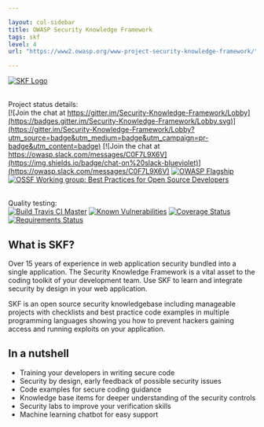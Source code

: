 ```yaml
---

layout: col-sidebar
title: OWASP Security Knowledge Framework
tags: skf
level: 4
url: "https://www2.owasp.org/www-project-security-knowledge-framework/"

---
```

[![SKF Logo](https://www.securityknowledgeframework.org/img/banner-wiki-owasp.jpg)](https://www.securityknowledgeframework.org/) 

<br>Project status details:<br>
[![Join the chat at https://gitter.im/Security-Knowledge-Framework/Lobby](https://badges.gitter.im/Security-Knowledge-Framework/Lobby.svg)](https://gitter.im/Security-Knowledge-Framework/Lobby?utm_source=badge&utm_medium=badge&utm_campaign=pr-badge&utm_content=badge)
[![Join the chat at https://owasp.slack.com/messages/C0F7L9X6V](https://img.shields.io/badge/chat-on%20slack-blueviolet)](https://owasp.slack.com/messages/C0F7L9X6V)
[![OWASP Flagship](https://img.shields.io/badge/owasp-flagship%20project-orange.svg)](https://www.owasp.org/index.php/OWASP_Security_Knowledge_Framework)
[![OSSF Working group: Best Practices for Open Source Developers](https://img.shields.io/badge/OpenSSF-Learning%20Platform-orange)](https://openssf.org)

<br>Quality testing:<br>
[![Build Travis CI Master](https://travis-ci.org/blabla1337/skf-flask.svg?branch=main)](https://travis-ci.org/blabla1337/skf-flask)
[![Known Vulnerabilities](https://snyk.io/test/github/blabla1337/skf-flask/badge.svg?branch=main)](https://snyk.io/test/github/blabla1337/skf-flask?branch=main)
[![Coverage Status](https://coveralls.io/repos/github/blabla1337/skf-flask/badge.svg?branch=master)](https://coveralls.io/github/blabla1337/skf-flask?branch=master)
[![Requirements Status](https://requires.io/github/blabla1337/skf-flask/requirements.svg?branch=main)](https://requires.io/github/blabla1337/skf-flask/requirements/?branch=main)

## What is SKF?

Over 15 years of experience in web application security bundled into a single application. The Security Knowledge Framework is a vital asset to the coding toolkit of your development team. Use SKF to learn and integrate security by design in your web application.

SKF is an open source security knowledgebase including manageable projects with checklists and best practice code examples in multiple programming languages showing you how to prevent hackers gaining access and running exploits on your application.

## In a nutshell
- Training your developers in writing secure code
- Security by design, early feedback of possible security issues
- Code examples for secure coding guidance
- Knowledge base items for deeper understanding of the security controls
-  Security labs to improve your verification skills
- Machine learning chatbot for easy support
